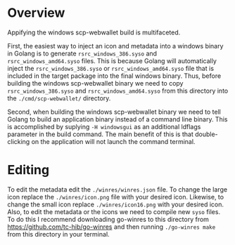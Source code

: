 # Overview
Appifying the windows scp-webwallet build is multifaceted.

First, the easiest way to inject an icon and metadata into a windows binary in Golang is to generate `rsrc_windows_386.syso` and `rsrc_windows_amd64.syso` files. This is because Golang will automatically inject the `rsrc_windows_386.syso` or `rsrc_windows_amd64.syso` file that is included in the target package into the final windows binary. Thus, before building the windows scp-webwallet binary we need to copy `rsrc_windows_386.syso` and `rsrc_windows_amd64.syso` from this directory into the `./cmd/scp-webwallet/` directory.

Second, when building the windows scp-webwallet binary we need to tell Golang to build an application binary instead of a command line binary. This is accomplished by suplying `-H windowsgui` as an additional ldflags parameter in the build command. The main benefit of this is that double-clicking on the application will not launch the command terminal.

# Editing
To edit the metadata edit the `./winres/winres.json` file. To change the large icon replace the `./winres/icon.png` file with your desired icon. Likewise, to change the small icon replace `./winres/icon16.png` with your desired icon. Also, to edit the metadata or the icons we need to compile new `syso` files. To do this I recommend downloading go-winres to this directory from https://github.com/tc-hib/go-winres and then running `./go-winres make` from this directory in your terminal.

